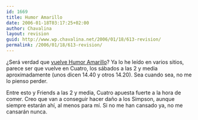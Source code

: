 ```yaml
---
id: 1669
title: Humor Amarillo
date: 2006-01-18T03:17:25+02:00
author: Chavalina
layout: revision
guid: http://www.wp.chavalina.net/2006/01/18/613-revision/
permalink: /2006/01/18/613-revision/
---
```

¿Será verdad que <a href="http://www.microsiervos.com/archivo/peliculas-tv/humor-amarillo-en-cuatro.html" target="_blank">vuelve Humor Amarillo</a>? Ya lo he leído en varios sitios, parece ser que vuelve en Cuatro, los sábados a las 2 y media aproximadamente (unos dicen 14.40 y otros 14.20). Sea cuando sea, no me lo pienso perder.

Entre esto y Friends a las 2 y media, Cuatro apuesta fuerte a la hora de comer. Creo que van a conseguir hacer da&ntilde;o a los Simpson, aunque siempre estarán ahí, al menos para mí. Si no me han cansado ya, no me cansarán nunca.